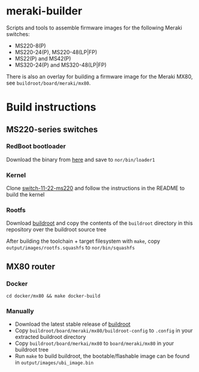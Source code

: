 # meraki-builder
Scripts and tools to assemble firmware images for the following Meraki switches:
* MS220-8(P)
* MS220-24(P), MS220-48(LP|FP)
* MS22(P) and MS42(P)
* MS320-24(P) and MS320-48(LP|FP)

There is also an overlay for building a firmware image for the Meraki MX80, see `buildroot/board/meraki/mx80`.

# Build instructions

## MS220-series switches

### RedBoot bootloader

Download the binary from [here](https://github.com/halmartin/MS42-GPL-sources-3-18-122/raw/master/redboot/redboot-nocrc-sz.bin) and save to `nor/bin/loader1`

### Kernel

Clone [switch-11-22-ms220](https://github.com/halmartin/switch-11-22-ms220) and follow the instructions in the README to build the kernel

### Rootfs

Download [buildroot](https://www.buildroot.org/download.html) and copy the contents of the `buildroot` directory in this repository over the buildroot source tree

After building the toolchain + target filesystem with `make`, copy `output/images/rootfs.squashfs` to `nor/bin/squashfs`

## MX80 router

### Docker

`cd docker/mx80 && make docker-build`

### Manually

* Download the latest stable release of [buildroot](https://www.buildroot.org/download.html)
* Copy `buildroot/board/meraki/mx80/buildroot-config` to `.config` in your extracted buildroot directory
* Copy `buildroot/board/merkai/mx80` to `board/meraki/mx80` in your buildroot tree
* Run `make` to build buildroot, the bootable/flashable image can be found in `output/images/ubi_image.bin`
